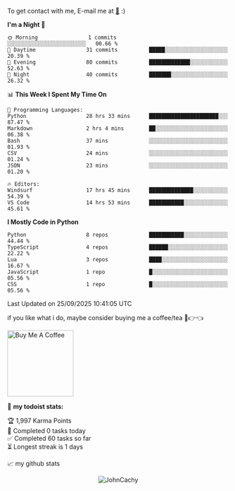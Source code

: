 To get contact with me, E-mail me at [📧](mailto:johncachy@amiverse.uk) :)


<!--START_SECTION:waka-->
**I'm a Night 🦉** 

```text
🌞 Morning                1 commits           ░░░░░░░░░░░░░░░░░░░░░░░░░   00.66 % 
🌆 Daytime                31 commits          █████░░░░░░░░░░░░░░░░░░░░   20.39 % 
🌃 Evening                80 commits          █████████████░░░░░░░░░░░░   52.63 % 
🌙 Night                  40 commits          ███████░░░░░░░░░░░░░░░░░░   26.32 % 
```


📊 **This Week I Spent My Time On** 

```text
💬 Programming Languages: 
Python                   28 hrs 33 mins      ██████████████████████░░░   87.47 % 
Markdown                 2 hrs 4 mins        ██░░░░░░░░░░░░░░░░░░░░░░░   06.38 % 
Bash                     37 mins             ░░░░░░░░░░░░░░░░░░░░░░░░░   01.93 % 
CSV                      24 mins             ░░░░░░░░░░░░░░░░░░░░░░░░░   01.24 % 
JSON                     23 mins             ░░░░░░░░░░░░░░░░░░░░░░░░░   01.20 % 

🔥 Editors: 
Windsurf                 17 hrs 45 mins      ██████████████░░░░░░░░░░░   54.39 % 
VS Code                  14 hrs 53 mins      ███████████░░░░░░░░░░░░░░   45.61 % 
```

**I Mostly Code in Python** 

```text
Python                   8 repos             ███████████░░░░░░░░░░░░░░   44.44 % 
TypeScript               4 repos             ██████░░░░░░░░░░░░░░░░░░░   22.22 % 
Lua                      3 repos             ████░░░░░░░░░░░░░░░░░░░░░   16.67 % 
JavaScript               1 repo              █░░░░░░░░░░░░░░░░░░░░░░░░   05.56 % 
CSS                      1 repo              █░░░░░░░░░░░░░░░░░░░░░░░░   05.56 % 
```




 Last Updated on 25/09/2025 10:41:05 UTC
<!--END_SECTION:waka-->

if you like what i do, maybe consider buying me a coffee/tea 🥺👉👈

<a href="https://buymeacoffee.com/johncachy" target="_blank"><img src="https://cdn.buymeacoffee.com/buttons/v2/default-red.png" alt="Buy Me A Coffee" width="150" ></a>

🚧 **my todoist stats:**

<!-- TODO-IST:START -->
🏆  1,997 Karma Points           
🌸  Completed 0 tasks today           
✅  Completed 60 tasks so far           
⏳  Longest streak is 1 days
<!-- TODO-IST:END -->

📈 my github stats

<p align="center"> <img src="https://github-readme-stats.vercel.app/api?username=chinshunyu&show_icons=true&theme=gotham" alt="JohnCachy" />




